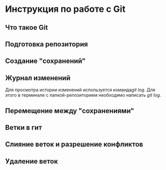 # Инструкция по работе с Git

## Что такое Git

##  Подготовка репозитория

## Создание "сохранений"

## Журнал изменений

Для просмотра истории изменений используется команда*git log*. Для этого в терминале с папкой-репозиторием необходимо написать *git log*.


## Перемещение между "сохранениями"



## Ветки в гит

## Слияние веток и разрешение конфликтов

## Удаление веток